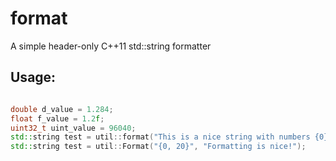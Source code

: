 format
======

A simple header-only C++11 std::string formatter

Usage:
------

```c++

double d_value = 1.284;
float f_value = 1.2f;
uint32_t uint_value = 96040;
std::string test = util::format("This is a nice string with numbers {0} and strings {1} nicely formatted {2} hehe da {3}", 123, f_value, d_value, uint_value);
std::string test = util::Format("{0, 20}", "Formatting is nice!");
```
